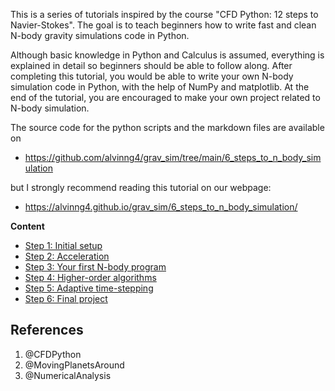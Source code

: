 This is a series of tutorials inspired by the course "CFD Python: 12 steps to Navier-Stokes".
The goal is to teach beginners how to write fast and clean N-body gravity simulations code in Python.

Although basic knowledge in Python and Calculus is assumed, everything is explained in detail so 
beginners should be able to follow along. After completing this tutorial, you would be able to
write your own N-body simulation code in Python, with the help of NumPy and matplotlib.
At the end of the tutorial, you are encouraged to make your own project related to N-body simulation.

The source code for the python scripts and the markdown files are available on

* https://github.com/alvinng4/grav_sim/tree/main/6_steps_to_n_body_simulation

but I strongly recommend reading this tutorial on our webpage: 

* https://alvinng4.github.io/grav_sim/6_steps_to_n_body_simulation/

**Content**

- [Step 1: Initial setup](step1.md)
- [Step 2: Acceleration](step2.md)
- [Step 3: Your first N-body program](step3.md)
- [Step 4: Higher-order algorithms](step4.md)
- [Step 5: Adaptive time-stepping](step5.md)
- [Step 6: Final project](step6.md)

## References
1. @CFDPython
2. @MovingPlanetsAround
3. @NumericalAnalysis